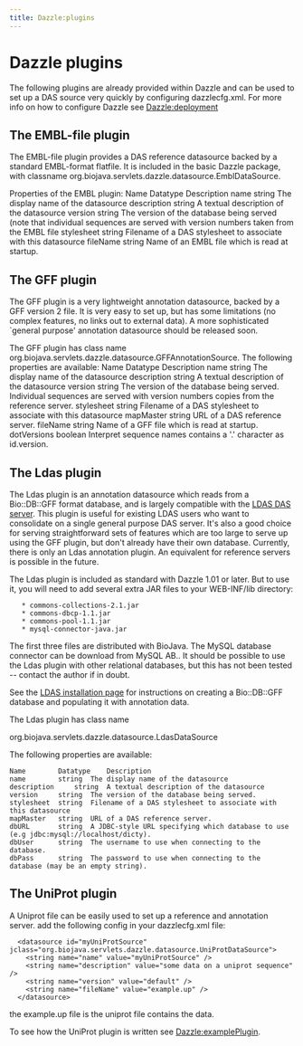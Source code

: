 ```yaml
---
title: Dazzle:plugins
---
```


Dazzle plugins
==============

The following plugins are already provided within Dazzle and can be used
to set up a DAS source very quickly by configuring dazzlecfg.xml. For
more info on how to configure Dazzle see <Dazzle:deployment>

The EMBL-file plugin
--------------------

The EMBL-file plugin provides a DAS reference datasource backed by a
standard EMBL-format flatfile. It is included in the basic Dazzle
package, with classname
org.biojava.servlets.dazzle.datasource.EmblDataSource.

Properties of the EMBL plugin: Name Datatype Description name string The
display name of the datasource description string A textual description
of the datasource version string The version of the database being
served (note that individual sequences are served with version numbers
taken from the EMBL file stylesheet string Filename of a DAS stylesheet
to associate with this datasource fileName string Name of an EMBL file
which is read at startup.

The GFF plugin
--------------

The GFF plugin is a very lightweight annotation datasource, backed by a
GFF version 2 file. It is very easy to set up, but has some limitations
(no complex features, no links out to external data). A more
sophisticated \`general purpose' annotation datasource should be
released soon.

The GFF plugin has class name
org.biojava.servlets.dazzle.datasource.GFFAnnotationSource. The
following properties are available: Name Datatype Description name
string The display name of the datasource description string A textual
description of the datasource version string The version of the database
being served. Individual sequences are served with version numbers
copies from the reference server. stylesheet string Filename of a DAS
stylesheet to associate with this datasource mapMaster string URL of a
DAS reference server. fileName string Name of a GFF file which is read
at startup. dotVersions boolean Interpret sequence names contains a '.'
character as id.version.

The Ldas plugin
---------------

The Ldas plugin is an annotation datasource which reads from a
Bio::DB::GFF format database, and is largely compatible with the [LDAS
DAS server](http://www.biodas.org/servers/). This plugin is useful for
existing LDAS users who want to consolidate on a single general purpose
DAS server. It's also a good choice for serving straightforward sets of
features which are too large to serve up using the GFF plugin, but don't
already have their own database. Currently, there is only an Ldas
annotation plugin. An equivalent for reference servers is possible in
the future.

The Ldas plugin is included as standard with Dazzle 1.01 or later. But
to use it, you will need to add several extra JAR files to your
WEB-INF/lib directory:

`   * commons-collections-2.1.jar`  
`   * commons-dbcp-1.1.jar`  
`   * commons-pool-1.1.jar`  
`   * mysql-connector-java.jar`

The first three files are distributed with BioJava. The MySQL database
connector can be download from MySQL AB.. It should be possible to use
the Ldas plugin with other relational databases, but this has not been
tested -- contact the author if in doubt.

See the [LDAS installation
page](http://www.biodas.org/servers/LDAS.html) for instructions on
creating a Bio::DB::GFF database and populating it with annotation data.

The Ldas plugin has class name

<java>org.biojava.servlets.dazzle.datasource.LdasDataSource</java>

The following properties are available:

    Name        Datatype    Description
    name        string  The display name of the datasource
    description     string  A textual description of the datasource
    version     string  The version of the database being served.
    stylesheet  string  Filename of a DAS stylesheet to associate with this datasource
    mapMaster   string  URL of a DAS reference server.
    dbURL       string  A JDBC-style URL specifying which database to use (e.g jdbc:mysql://localhost/dicty).
    dbUser      string  The username to use when connecting to the database.
    dbPass      string  The password to use when connecting to the database (may be an empty string).

The UniProt plugin
------------------

A Uniprot file can be easily used to set up a reference and annotation
server. add the following config in your dazzlecfg.xml file:

      <datasource id="myUniProtSource" jclass="org.biojava.servlets.dazzle.datasource.UniProtDataSource">
        <string name="name" value="myUniProtSource" />
        <string name="description" value="some data on a uniprot sequence" />
        <string name="version" value="default" />
        <string name="fileName" value="example.up" />
      </datasource>

the example.up file is the uniprot file contains the data.

To see how the UniProt plugin is written see <Dazzle:examplePlugin>.
